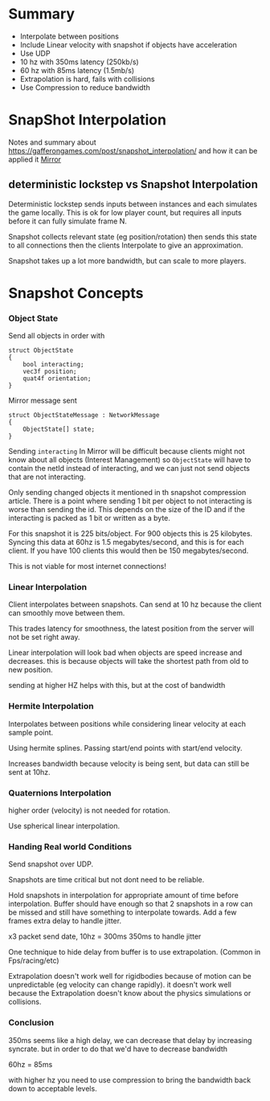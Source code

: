 # Summary

- Interpolate between positions
- Include Linear velocity with snapshot if objects have acceleration
- Use UDP 
- 10 hz with 350ms latency (250kb/s)
- 60 hz with 85ms latency (1.5mb/s)
- Extrapolation is hard, fails with collisions
- Use Compression to reduce bandwidth


# SnapShot Interpolation

Notes and summary about https://gafferongames.com/post/snapshot_interpolation/ and how it can be applied it [Mirror](https://github.com/vis2k/Mirror)


## deterministic lockstep vs Snapshot Interpolation

Deterministic lockstep sends inputs between instances and each simulates the game locally. This is ok for low player count, but requires all inputs before it can fully simulate frame N. 

Snapshot collects relevant state (eg position/rotation) then sends this state to all connections then the clients Interpolate to give an approximation. 

Snapshot takes up a lot more bandwidth, but can scale to more players.


# Snapshot Concepts 

### Object State

Send all objects in order with
```
struct ObjectState
{
    bool interacting;
    vec3f position;
    quat4f orientation;
}
```

Mirror message sent 
```
struct ObjectStateMessage : NetworkMessage
{
    ObjectState[] state;
}
```

Sending `interacting` In Mirror will be difficult because clients might not know about all objects (Interest Management) so `ObjectState` will have to contain the netId instead of interacting, and we can just not send objects that are not interacting.

Only sending changed objects it mentioned in th snapshot compression article. There is a point where sending 1 bit per object to not interacting is worse than sending the id. This depends on the size of the ID and if the interacting is packed as 1 bit or written as a byte.

For this snapshot it is 225 bits/object. For 900 objects this is 25 kilobytes. Syncing this data at 60hz is 1.5 megabytes/second, and this is for each client. If you have 100 clients this would then be 150 megabytes/second. 

This is not viable for most internet connections!

### Linear Interpolation

Client interpolates between snapshots. Can send at 10 hz because the client can smoothly move between them.

This trades latency for smoothness, the latest position from the server will not be set right away.

Linear interpolation will look bad when objects are speed increase and decreases. this is because objects will take the shortest path from old to new position.

sending at higher HZ helps with this, but at the cost of bandwidth

### Hermite Interpolation

Interpolates between positions while considering linear velocity at each sample point. 

Using hermite splines. Passing start/end points with start/end velocity.

Increases bandwidth because velocity is being sent, but data can still be sent at 10hz.


### Quaternions Interpolation

higher order (velocity) is not needed for rotation.

Use spherical linear interpolation.



### Handing Real world Conditions

Send snapshot over UDP.

Snapshots are time critical but not dont need to be reliable.

Hold snapshots in interpolation for appropriate amount of time before interpolation. Buffer should have enough so that 2 snapshots in a row can be missed and still have something to interpolate towards. Add a few frames extra delay to handle jitter.

x3 packet send date, 10hz = 300ms 
350ms to handle jitter

One technique to hide delay from buffer is to use extrapolation. (Common in Fps/racing/etc)

Extrapolation doesn't work well for rigidbodies because of motion can be unpredictable (eg velocity can change rapidly). it doesn't work well because the Extrapolation doesn't know about the physics simulations or collisions.


### Conclusion

350ms seems like a high delay, we can decrease that delay by increasing syncrate. but in order to do that we'd have to decrease bandwidth

60hz = 85ms

with higher hz you need to use compression to bring the bandwidth back down to acceptable levels.


